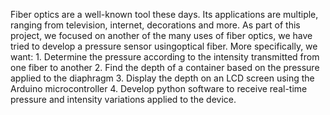 Fiber optics are a well-known tool these days. Its applications are multiple, ranging from television, internet, decorations and more. As part of this project, we focused on
another of the many uses of fiber optics, we have tried to develop a pressure sensor usingoptical fiber. More specifically, we want:
          1. Determine the pressure according to the intensity transmitted from one fiber to another
          2. Find the depth of a container based on the pressure applied to the diaphragm
          3. Display the depth on an LCD screen using the Arduino microcontroller
          4. Develop python software to receive real-time pressure and intensity variations applied to the device.
